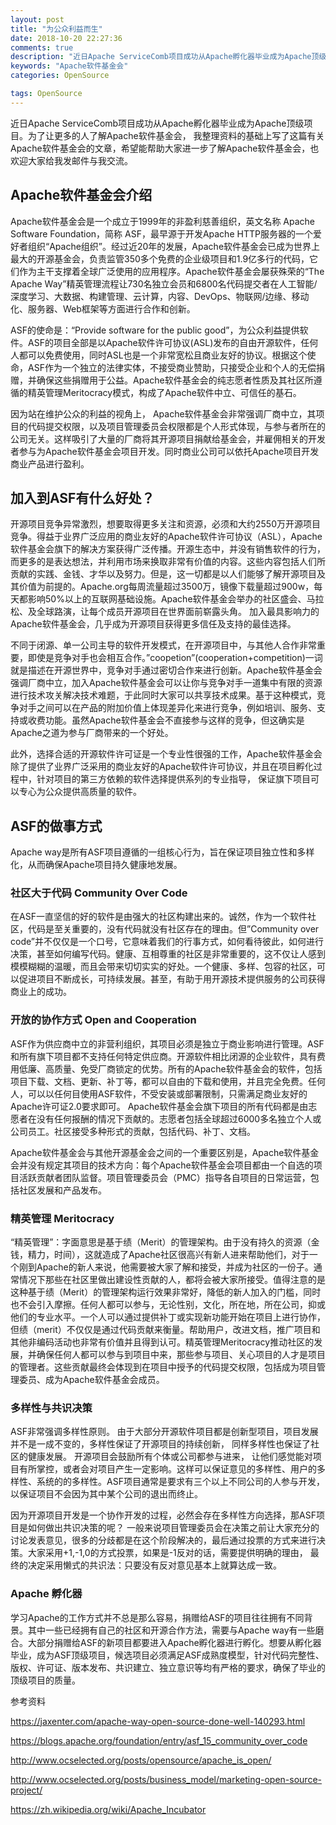 ```yaml
---
layout: post
title: "为公众利益而生"
date: 2018-10-20 22:27:36
comments: true
description: "近日Apache ServiceComb项目成功从Apache孵化器毕业成为Apache顶级项目。为了让更多的人了解Apache软件基金会， 我整理资料的基础上写了这篇有关Apache软件基金会的文章，希望能帮助大家进一步了解Apache软件基金会，也欢迎大家给我发邮件与我交流。"
keywords: "Apache软件基金会"
categories: OpenSource

tags: OpenSource
---
```


近日Apache ServiceComb项目成功从Apache孵化器毕业成为Apache顶级项目。为了让更多的人了解Apache软件基金会， 我整理资料的基础上写了这篇有关Apache软件基金会的文章，希望能帮助大家进一步了解Apache软件基金会，也欢迎大家给我发邮件与我交流。

## Apache软件基金会介绍

Apache软件基金会是一个成立于1999年的非盈利慈善组织，英文名称 Apache Software Foundation，简称 ASF，最早源于开发Apache HTTP服务器的一个爱好者组织“Apache组织”。经过近20年的发展，Apache软件基金会已成为世界上最大的开源基金会，负责监管350多个免费的企业级项目和1.9亿多行的代码，它们作为主干支撑着全球广泛使用的应用程序。Apache软件基金会屡获殊荣的“The Apache Way”精英管理流程让730名独立会员和6800名代码提交者在人工智能/深度学习、大数据、构建管理、云计算，内容、DevOps、物联网/边缘、移动化、服务器、Web框架等方面进行合作和创新。

ASF的使命是：“Provide software for the public good”，为公众利益提供软件。ASF的项目全部是以Apache软件许可协议(ASL)发布的自由开源软件，任何人都可以免费使用，同时ASL也是一个非常宽松且商业友好的协议。根据这个使命，ASF作为一个独立的法律实体，不接受商业赞助，只接受企业和个人的无偿捐赠，并确保这些捐赠用于公益。Apache软件基金会的纯志愿者性质及其社区所遵循的精英管理Meritocracy模式，构成了Apache软件中立、可信任的基石。

因为站在维护公众的利益的视角上， Apache软件基金会非常强调厂商中立，其项目的代码提交权限，以及项目管理委员会权限都是个人形式体现，与参与者所在的公司无关。这样吸引了大量的厂商将其开源项目捐献给基金会，并雇佣相关的开发者参与为Apache软件基金会项目开发。同时商业公司可以依托Apache项目开发商业产品进行盈利。

## 加入到ASF有什么好处？

开源项目竞争异常激烈，想要取得更多关注和资源，必须和大约2550万开源项目竞争。得益于业界广泛应用的商业友好的Apache软件许可协议（ASL），Apache软件基金会旗下的解决方案获得广泛传播。开源生态中，并没有销售软件的行为，而更多的是表达想法，并利用市场来换取非常有价值的内容。这些内容包括人们所贡献的实践、金钱、才华以及努力。但是，这一切都是以人们能够了解开源项目及其价值为前提的。Apache.org每周流量超过3500万，镜像下载量超过900w，每天都影响50%以上的互联网基础设施。Apache软件基金会举办的社区盛会、马拉松、及全球路演，让每个成员开源项目在世界面前崭露头角。 加入最具影响力的Apache软件基金会，几乎成为开源项目获得更多信任及支持的最佳选择。

不同于闭源、单一公司主导的软件开发模式，在开源项目中，与其他人合作非常重要，即使是竞争对手也会相互合作。”coopetion”(cooperation+competition)一词就是描述在开源世界中，竞争对手通过密切合作来进行创新。Apache软件基金会强调厂商中立，加入Apache软件基金会可以让你与竞争对手一道集中有限的资源进行技术攻关解决技术难题，于此同时大家可以共享技术成果。基于这种模式，竞争对手之间可以在产品的附加价值上体现差异化来进行竞争，例如培训、服务、支持或收费功能。虽然Apache软件基金会不直接参与这样的竞争，但这确实是Apache之道为参与厂商带来的一个好处。

此外，选择合适的开源软件许可证是一个专业性很强的工作，Apache软件基金会除了提供了业界广泛采用的商业友好的Apache软件许可协议，并且在项目孵化过程中，针对项目的第三方依赖的软件选择提供系列的专业指导， 保证旗下项目可以专心为公众提供高质量的软件。

## ASF的做事方式

Apache way是所有ASF项目遵循的一组核心行为，旨在保证项目独立性和多样化，从而确保Apache项目持久健康地发展。

### 社区大于代码 Community Over Code

在ASF一直坚信的好的软件是由强大的社区构建出来的。诚然，作为一个软件社区，代码是至关重要的，没有代码就没有社区存在的理由。但”Community over code”并不仅仅是一个口号，它意味着我们的行事方式，如何看待彼此，如何进行决策，甚至如何编写代码。健康、互相尊重的社区是非常重要的，这不仅让人感到模模糊糊的温暖，而且会带来切切实实的好处。一个健康、多样、包容的社区，可以促进项目不断成长，可持续发展。甚至，有助于用开源技术提供服务的公司获得商业上的成功。

### 开放的协作方式 Open and Cooperation

ASF作为供应商中立的非营利组织，其项目必须是独立于商业影响进行管理。ASF和所有旗下项目都不支持任何特定供应商。开源软件相比闭源的企业软件，具有费用低廉、高质量、免受厂商锁定的优势。所有的Apache软件基金会的软件，包括项目下载、文档、更新、补丁等，都可以自由的下载和使用，并且完全免费。任何人，可以以任何目使用ASF软件，不受安装或部署限制，只需满足商业友好的Apache许可证2.0要求即可。 Apache软件基金会旗下项目的所有代码都是由志愿者在没有任何报酬的情况下贡献的。志愿者包括全球超过6000多名独立个人或公司员工。社区接受多种形式的贡献，包括代码、补丁、文档。

Apache软件基金会与其他开源基金会之间的一个重要区别是，Apache软件基金会并没有规定其项目的技术方向：每个Apache软件基金会项目都由一个自选的项目活跃贡献者团队监督。项目管理委员会（PMC）指导各自项目的日常运营，包括社区发展和产品发布。

### 精英管理 Meritocracy

“精英管理”：字面意思是基于绩（Merit）的管理架构。由于没有持久的资源（金钱，精力，时间），这就造成了Apache社区很高兴有新人进来帮助他们，对于一个刚到Apache的新人来说，他需要被大家了解和接受，并成为社区的一份子。通常情况下那些在社区里做出建设性贡献的人，都将会被大家所接受。值得注意的是这种基于绩（Merit）的管理架构运行效果非常好，降低的新人加入的门槛，同时也不会引入摩擦。任何人都可以参与，无论性别，文化，所在地，所在公司，抑或他们的专业水平。一个人可以通过提供补丁或实现新功能开始在项目上进行协作，但绩（merit）不仅仅是通过代码贡献来衡量。帮助用户，改进文档，推广项目和其他非编码活动也非常有价值并且得到认可。精英管理Meritocracy推动社区的发展，并确保任何人都可以参与到项目中来，那些参与项目、关心项目的人才是项目的管理者。这些贡献最终会体现到在项目中授予的代码提交权限，包括成为项目管理委员、成为Apache软件基金会成员。

### 多样性与共识决策

ASF非常强调多样性原则。 由于大部分开源软件项目都是创新型项目，项目发展并不是一成不变的，多样性保证了开源项目的持续创新， 同样多样性也保证了社区的健康发展。 开源项目会鼓励所有个体或公司都参与进来， 让他们感觉能对项目有所掌控，或者会对项目产生一定影响。这样可以保证意见的多样性、用户的多样性、系统的的多样性。ASF项目通常是要求有三个以上不同公司的人参与开发，以保证项目不会因为其中某个公司的退出而终止。

因为开源项目开发是一个协作开发的过程，必然会存在多样性方向选择，那ASF项目是如何做出共识决策的呢？ 一般来说项目管理委员会在决策之前让大家充分的讨论发表意见，很多的分歧都是在这个阶段解决的，最后通过投票的方式来进行决策。大家采用+1,-1,0的方式投票，如果是-1反对的话，需要提供明确的理由， 最终的决定采用懒式的共识法：只要没有反对意见基本上就算达成一致。

### Apache 孵化器

学习Apache的工作方式并不总是那么容易，捐赠给ASF的项目往往拥有不同背景。其中一些已经拥有自己的社区和开源合作方法，需要与Apache way有一些磨合。大部分捐赠给ASF的新项目都要进入Apache孵化器进行孵化。想要从孵化器毕业，成为ASF顶级项目，候选项目必须满足ASF成熟度模型，针对代码完整性、版权、许可证、版本发布、共识建立、独立意识等均有严格的要求，确保了毕业的顶级项目的质量。

参考资料

<https://jaxenter.com/apache-way-open-source-done-well-140293.html>

<https://blogs.apache.org/foundation/entry/asf_15_community_over_code>

<http://www.ocselected.org/posts/opensource/apache_is_open/>

<http://www.ocselected.org/posts/business_model/marketing-open-source-project/>

<https://zh.wikipedia.org/wiki/Apache_Incubator>
